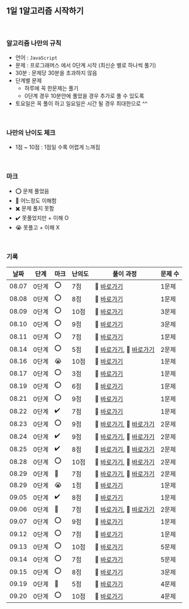 ## 1일 1알고리즘 시작하기

<br/>

### 알고리즘 나만의 규칙

- 언어 : `JavaScript`
- 문제 : 프로그래머스 에서 0단계 시작 (최신순 별로 하나씩 풀기)
- 30분 : 문제당 30분을 초과하지 않음
- 단계별 문제
  - 하루에 꼭 한문제는 풀기
  - 0단계 경우 10분안에 풀었을 경우 추가로 풀 수 있도록
- 토요일은 꼭 풀이 하고 일요일은 시간 될 경우 최대한으로 ^^

<br/>

### 나만의 난이도 체크

- 1점 ~ 10점 : 1점일 수록 어렵게 느껴짐

<br/>

### 마크

- ⭕ 문제 풀었음
- 🔺 어느정도 이해함
- ✖️ 문제 풀지 못함
- ✔️ 못풀었지만 + 이해 O
- 😭 못풀고 + 이해 X

<br/>

### 기록

| 날짜  | 단계  | 마크 | 난의도 | 풀이 과정                                                                                                | 문제 수 |
| ----- | ----- | ---- | ------ | -------------------------------------------------------------------------------------------------------- | ------- |
| 08.07 | 0단계 | ⭕   | 7점    | 💨 [바로가기](https://minuk22.tistory.com/47)                                                            | 1문제   |
| 08.08 | 0단계 | ⭕   | 8점    | 💨 [바로가기](https://minuk22.tistory.com/48)                                                            | 1문제   |
| 08.09 | 0단계 | ⭕   | 10점   | 💨 [바로가기](https://minuk22.tistory.com/49)                                                            | 3문제   |
| 08.10 | 0단계 | ⭕   | 9점    | 💨 [바로가기](https://velog.io/@jominuk1025/08.10)                                                       | 3문제   |
| 08.11 | 0단계 | ⭕   | 7점    | 💨 [바로가기](https://velog.io/@jominuk1025/08.11)                                                       | 1문제   |
| 08.14 | 0단계 | ⭕   | 5점    | 💨 [바로가기](https://velog.io/@jominuk1025/08.14), 💨 [바로가기](https://velog.io/@jominuk1025/08.14-1) | 2문제   |
| 08.16 | 0단계 | 😭   | 10점   | 💨 [바로가기](https://velog.io/@jominuk1025/08.16)                                                       | 1문제   |
| 08.17 | 0단계 | ⭕   | 3점    | 💨 [바로가기](https://velog.io/@jominuk1025/08.17)                                                       | 1문제   |
| 08.19 | 0단계 | ⭕   | 6점    | 💨 [바로가기](https://velog.io/@jominuk1025/08.19)                                                       | 1문제   |
| 08.21 | 0단계 | ⭕   | 9점    | 💨 [바로가기](https://velog.io/@jominuk1025/08.21)                                                       | 1문제   |
| 08.22 | 0단계 | ✔️   | 7점    | 💨 [바로가기](https://velog.io/@jominuk1025/08.22)                                                       | 1문제   |
| 08.23 | 0단계 | ⭕   | 9점    | 💨 [바로가기](https://velog.io/@jominuk1025/08.23), 💨 [바로가기](https://velog.io/@jominuk1025/08.23.1) | 2문제   |
| 08.24 | 0단계 | ✔️   | 9점    | 💨 [바로가기](https://velog.io/@jominuk1025/08.24), 💨 [바로가기](https://velog.io/@jominuk1025/08.24.1) | 2문제   |
| 08.25 | 0단계 | ✔️   | 8점    | 💨 [바로가기](https://velog.io/@jominuk1025/08.25), 💨 [바로가기](https://velog.io/@jominuk1025/08.25.1) | 2문제   |
| 08.28 | 0단계 | ⭕   | 10점   | 💨 [바로가기](https://velog.io/@jominuk1025/08.28), 💨 [바로가기](https://velog.io/@jominuk1025/08.28.1) | 2문제   |
| 08.29 | 0단계 | 🔺   | 7점    | 💨 [바로가기](https://velog.io/@jominuk1025/08.29), 💨 [바로가기](https://velog.io/@jominuk1025/08.29.1) | 2문제   |
| 08.29 | 0단계 | 😭   | 1점    | 💨 [바로가기](https://velog.io/@jominuk1025/08.30)                                                       | 1문제   |
| 09.05 | 0단계 | ✔️   | 8점    | 💨 [바로가기](https://velog.io/@jominuk1025/09.05)                                                       | 1문제   |
| 09.06 | 0단계 | 🔺   | 7점    | 💨 [바로가기](https://velog.io/@jominuk1025/09.06), 💨 [바로가기](https://velog.io/@jominuk1025/09.06.1) | 2문제   |
| 09.07 | 0단계 | ⭕   | 9점    | 💨 [바로가기](https://velog.io/@jominuk1025/09.07)                                                       | 1문제   |
| 09.12 | 0단계 | ⭕   | 7점    | 💨 [바로가기](https://velog.io/@jominuk1025/09.12)                                                       | 1문제   |
| 09.13 | 0단계 | ⭕   | 10점   | 💨 [바로가기](https://velog.io/@jominuk1025/09.13)                                                       | 5문제   |
| 09.14 | 0단계 | ⭕   | 7점    | 💨 [바로가기](https://velog.io/@jominuk1025/09.14)                                                       | 5문제   |
| 09.15 | 0단계 | ⭕   | 8점    | 💨 [바로가기](https://velog.io/@jominuk1025/09.15.1)                                                     | 3문제   |
| 09.19 | 0단계 | 🔺   | 5점    | 💨 [바로가기](https://velog.io/@jominuk1025/09.19)                                                       | 4문제   |
| 09.20 | 0단계 | ⭕   | 10점   | 💨 [바로가기](https://velog.io/@jominuk1025/09.20)                                                       | 4문제   |
